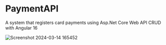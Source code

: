 # PaymentAPI


A system that registers card payments using Asp.Net Core Web API CRUD with Angular 16

![Screenshot 2024-03-14 165452](https://github.com/JoyceCosta/PaymentAPI/assets/49466938/4bc76267-2b2a-4456-a9f6-2c9e09ac2a5f)
